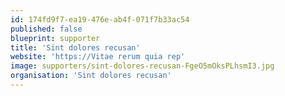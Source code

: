 ```yaml
---
id: 174fd9f7-ea19-476e-ab4f-071f7b33ac54
published: false
blueprint: supporter
title: 'Sint dolores recusan'
website: 'https://Vitae rerum quia rep'
image: supporters/sint-dolores-recusan-FgeO5mOksPLhsmI3.jpg
organisation: 'Sint dolores recusan'
---
```

